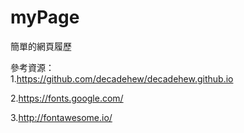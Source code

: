 # myPage

簡單的網頁履歷

參考資源：  
1.https://github.com/decadehew/decadehew.github.io  

2.https://fonts.google.com/  

3.http://fontawesome.io/
